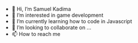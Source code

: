 - 👋 Hi, I’m Samuel Kadima
- 👀 I’m interested in game development
- 🌱 I’m currently learning how to code in Javascript
- 💞️ I’m looking to collaborate on ...
- 📫 How to reach me 

<!---
KadiSam01/KadiSam01 is a ✨ special ✨ repository because its `README.md` (this file) appears on your GitHub profile.
You can click the Preview link to take a look at your changes.
--->
